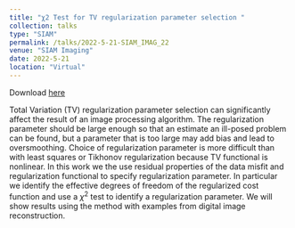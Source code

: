 ```yaml
---
title: "χ2 Test for TV regularization parameter selection "
collection: talks
type: "SIAM"
permalink: /talks/2022-5-21-SIAM_IMAG_22
venue: "SIAM Imaging"
date: 2022-5-21
location: "Virtual"
---
```


Download [here](https://jodimead.github.io/files/talks/SIAM_IMAG_22.pdf)

Total Variation (TV) regularization parameter selection can significantly affect the result of an image processing algorithm.  The regularization parameter should be large enough so that an estimate an ill-posed problem can be found, but a parameter that is too large may add bias and lead to oversmoothing.  Choice of regularization parameter is more difficult than with least squares or Tikhonov regularization because TV functional is nonlinear.  In this work we the use residual properties of the data misfit and regularization functional to specify regularization  parameter.  In particular we identify the effective degrees of freedom of the regularized cost function and use a $\chi^2$ test to identify a regularization parameter.  We will show results using the method with examples from digital image reconstruction.
